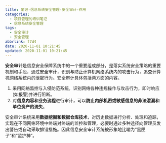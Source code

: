 ```yaml
---
title: 笔记-信息系统安全管理-安全审计-作用
categories:
  - 项目管理的培训笔记
  - 信息系统安全管理
tags:
  - 安全审计
  - 安全管理
abbrlink: f7d4
date: 2020-11-01 10:21:45
updated: 2020-11-01 10:21:45
---
```


**安全审计**是信息安全保障系统中的一个重要组成部分，是落实系统安全策略的重要机制和手段，通过安全审计，识别与防止计算机网络系统内的攻击行为，追查计算机网络系统内的泄密行为。安全审计具体包括两方面的内容。

1. 采用网络监控与入侵防范系统，识别网络各种违规操作与攻击行为，即时响应(如报警)并进行阻断。
2. 对**信息内容和业务流程**进行审计，可以**防止内部机密或敏感信息的非法泄漏和单位资产的流失**。

安全审计系统采用**数据挖掘和数据仓库技术**，对历史数据进行分析、处理和追踪，实现在不同网络环境中终端对终端的监控和管理，必要时通过多种途径向管理员发出警告或自动采取排错措施。因此信息安全审计系统被形象地比喻为“黑匣子”和“监护神”。
